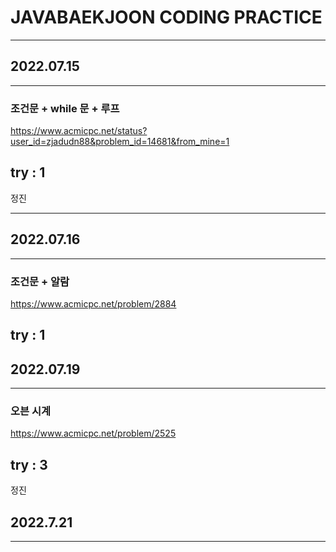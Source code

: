 # JAVABAEKJOON CODING PRACTICE
---
## 2022.07.15
---
### 조건문 + while 문 + 루프

https://www.acmicpc.net/status?user_id=zjadudn88&problem_id=14681&from_mine=1

try : 1
---

정진

---
## 2022.07.16
---
### 조건문 + 알람

https://www.acmicpc.net/problem/2884


try : 1
---

## 2022.07.19
---
### 오븐 시계

https://www.acmicpc.net/problem/2525

try : 3
---
정진

## 2022.7.21
---
###


